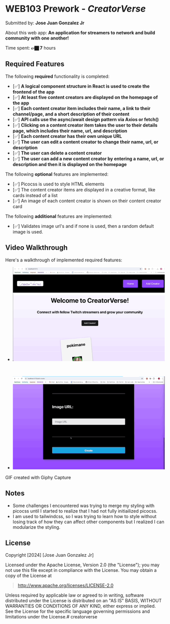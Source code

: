 # WEB103 Prework - *CreatorVerse*

Submitted by: **Jose Juan Gonzalez Jr**

About this web app: **An application for streamers to network and build community with one another!**

Time spent: **👉🏿 7** hours

## Required Features

The following **required** functionality is completed:

<!-- 👉🏿👉🏿👉🏿 Make sure to check off completed functionality below -->
- [✅] **A logical component structure in React is used to create the frontend of the app**
- [✅] **At least five content creators are displayed on the homepage of the app**
- [✅] **Each content creator item includes their name, a link to their channel/page, and a short description of their content**
- [✅] **API calls use the async/await design pattern via Axios or fetch()**
- [✅] **Clicking on a content creator item takes the user to their details page, which includes their name, url, and description**
- [✅] **Each content creator has their own unique URL**
- [✅] **The user can edit a content creator to change their name, url, or description**
- [✅] **The user can delete a content creator**
- [✅] **The user can add a new content creator by entering a name, url, or description and then it is displayed on the homepage**

The following **optional** features are implemented:

- [✅] Picocss is used to style HTML elements
- [✅] The content creator items are displayed in a creative format, like cards instead of a list
- [✅] An image of each content creator is shown on their content creator card

The following **additional** features are implemented:

* [✅] Validates image url's and if none is used, then a random default image is used.

## Video Walkthrough

Here's a walkthrough of implemented required features:

- <img src='./gifs/walkthrough-1.gif' title='Video Walkthrough' width='500' alt='Video Walkthrough' />

<br />

- <img src='gifs/walkthrough-2.gif' title='Video Walkthrough2' width='500' alt='Video Walkthrough2' />



GIF created with Giphy Capture

## Notes

- Some challenges I encountered was trying to merge my styling with picocss until I started to realize that I had not fully initiailized picocss.
- I am used to tailwindcss, so I was trying to learn how to style without losing track of how they can affect other components but I realized I can modularize the styling. 

## License

Copyright [2024] [Jose Juan Gonzalez Jr]

Licensed under the Apache License, Version 2.0 (the "License"); you may not use this file except in compliance with the License. You may obtain a copy of the License at

> http://www.apache.org/licenses/LICENSE-2.0

Unless required by applicable law or agreed to in writing, software distributed under the License is distributed on an "AS IS" BASIS, WITHOUT WARRANTIES OR CONDITIONS OF ANY KIND, either express or implied. See the License for the specific language governing permissions and limitations under the License.# creatorverse
